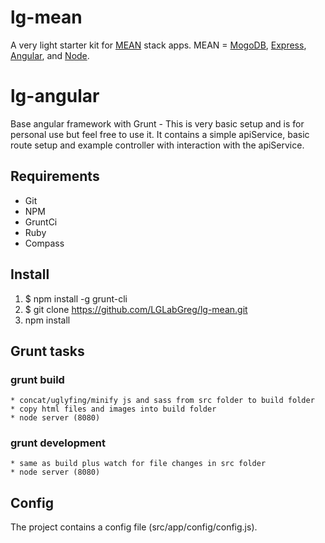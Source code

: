 # lg-mean
A very light starter kit for [MEAN](http://meanjs.org) stack apps.
MEAN = [MogoDB](http://mongodb.org/), [Express](http://expressjs.com/), [Angular](http://angularjs.org/), and [Node](http://nodejs.org/).


# lg-angular
Base angular framework with Grunt - This is very basic setup and is for personal use but feel free to use it. It contains a simple apiService, basic route setup and example controller with interaction with the apiService.

## Requirements

* Git
* NPM
* GruntCi
* Ruby
* Compass

## Install

1. $ npm install -g grunt-cli
2. $ git clone https://github.com/LGLabGreg/lg-mean.git
3. npm install

## Grunt tasks

### grunt build
    * concat/uglyfing/minify js and sass from src folder to build folder
    * copy html files and images into build folder
    * node server (8080)

### grunt development
    * same as build plus watch for file changes in src folder
    * node server (8080)

## Config
The project contains a config file (src/app/config/config.js). 


